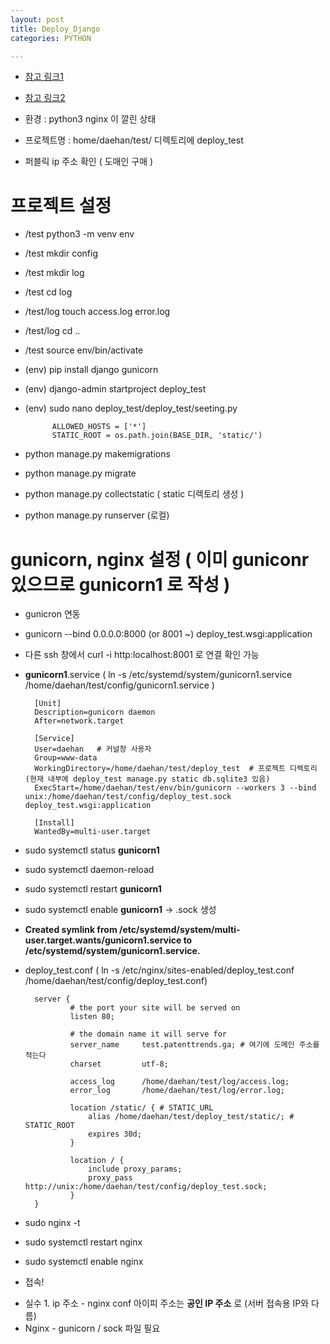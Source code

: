 ```yaml
---
layout: post
title: Deploy_Django
categories: PYTHON

---
```



* [참고 링크1]
* [참고 링크2]


* 환경 : python3 nginx 이 깔린 상태

* 프로젝트명 : home/daehan/test/ 디렉토리에 deploy_test

* 퍼블릭 ip 주소 확인 ( 도매인 구매 )

# 프로젝트 설정 

* /test python3 -m venv env
* /test mkdir config
* /test mkdir log 
* /test cd log 
* /test/log touch access.log error.log
* /test/log cd ..
* /test source env/bin/activate
* (env) pip install django gunicorn
* (env) django-admin startproject deploy_test
* (env) sudo nano deploy_test/deploy_test/seeting.py

            ALLOWED_HOSTS = ['*']
            STATIC_ROOT = os.path.join(BASE_DIR, 'static/')

* python manage.py makemigrations 
* python manage.py migrate
* python manage.py collectstatic  ( static 디렉토리 생성 )
* python manage.py runserver  (로컬)


# gunicorn, nginx 설정    ( 이미 guniconr 있으므로 gunicorn1 로 작성 )

* gunicron 연동
* gunicorn --bind 0.0.0.0:8000 (or 8001 ~) deploy_test.wsgi:application
* 다른 ssh 창에서 curl -i http:localhost:8001 로 연결 확인 가능 


* **gunicorn1**.service   ( ln -s /etc/systemd/system/gunicorn1.service /home/daehan/test/config/gunicorn1.service )
        
        [Unit]
        Description=gunicorn daemon
        After=network.target

        [Service]
        User=daehan   # 커널창 사용자
        Group=www-data
        WorkingDirectory=/home/daehan/test/deploy_test  # 프로젝트 디렉토리 (현재 내부에 deploy_test manage.py static db.sqlite3 있음)
        ExecStart=/home/daehan/test/env/bin/gunicorn --workers 3 --bind unix:/home/daehan/test/config/deploy_test.sock deploy_test.wsgi:application

        [Install]
        WantedBy=multi-user.target


* sudo systemctl status **gunicorn1**    
* sudo systemctl daemon-reload 
* sudo systemctl restart **gunicorn1**
* sudo systemctl enable **gunicorn1**   -> .sock 생성
* **Created symlink from /etc/systemd/system/multi-user.target.wants/gunicorn1.service to /etc/systemd/system/gunicorn1.service.**


* deploy_test.conf  ( ln -s /etc/nginx/sites-enabled/deploy_test.conf /home/daehan/test/config/deploy_test.conf)


        server {
                # the port your site will be served on
                listen 80;

                # the domain name it will serve for
                server_name     test.patenttrends.ga; # 여기에 도메인 주소를 적는다
                charset         utf-8;

                access_log      /home/daehan/test/log/access.log;
                error_log       /home/daehan/test/log/error.log;

                location /static/ { # STATIC_URL
                    alias /home/daehan/test/deploy_test/static/; # STATIC_ROOT
                    expires 30d;
                }

                location / {
                    include proxy_params;
                    proxy_pass http://unix:/home/daehan/test/config/deploy_test.sock;
                }
        }


* sudo nginx -t 
* sudo systemctl restart nginx
* sudo systemctl enable nginx

- 접속!


* 실수 1. ip 주소 - nginx conf 아이피 주소는 **공인 IP 주소** 로 (서버 접속용 IP와 다름)
* Nginx - gunicorn / sock 파일 필요 



[참고 링크1]: https://aweekj.github.io/django-nginx-gunicorn-ubuntu/
[참고 링크2]: http://devopspy.com/python/deploy-django-with-nginx-gunicorn-postgresql-virtualenv/
